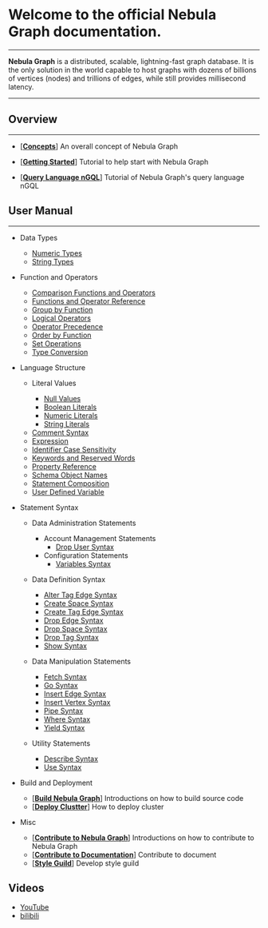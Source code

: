 # Welcome to the official Nebula Graph documentation.
---

**Nebula Graph** is a distributed, scalable, lightning-fast graph database. It is the only solution in the world capable to host graphs with dozens of billions of vertices (nodes) and trillions of edges, while still provides millisecond latency.

<!--
**Nebula Graph's** goal is to provide reading, writing, and computing with high concurrency, low latency for super large scale graphs. Nebula is an open source project and we are looking forward to working with the community to popularize and promote the graph database.

**Nebula Graph's** primary features

 * Symmetrically distributed
 * Highly scalable
 * Fault tolerant
 * SQL-like query language
-->
---

## Overview
---

* [**[Concepts](https://github.com/vesoft-inc/nebula/blob/master/README.md)**] An overall concept of Nebula Graph

* [**[Getting Started](https://github.com/vesoft-inc/nebula/blob/master/docs/get-started.md)**] Tutorial to help start with Nebula Graph
* [**[Query Language nGQL](https://github.com/vesoft-inc/nebula/blob/master/docs/nGQL-tutorial.md)**] Tutorial of Nebula Graph's query language nGQL



## User Manual
---

* Data Types

  * [Numeric Types](https://github.com/vesoft-inc/nebula/blob/master/docs/manual-EN/data-types/numeric-types.md)
  * [String Types](https://github.com/vesoft-inc/nebula/blob/master/docs/manual-EN/data-types/string-types.md)


* Function and Operators

  * [Comparison Functions and Operators](https://github.com/vesoft-inc/nebula/blob/master/docs/manual-EN/functions-and-operators/comparison-functions-and-operators.md)
  * [Functions and Operator Reference](https://github.com/vesoft-inc/nebula/blob/master/docs/manual-EN/functions-and-operators/functions-and-operator-reference.md)
  * [Group by Function](https://github.com/vesoft-inc/nebula/blob/master/docs/manual-EN/functions-and-operators/group-by-function.md)
  * [Logical Operators](https://github.com/vesoft-inc/nebula/blob/master/docs/manual-EN/functions-and-operators/logical-operators.md)
  * [Operator Precedence](https://github.com/vesoft-inc/nebula/blob/master/docs/manual-EN/functions-and-operators/operator-precedence.md)
  * [Order by Function](https://github.com/vesoft-inc/nebula/blob/master/docs/manual-EN/functions-and-operators/order-by-function.md)
  * [Set Operations](https://github.com/vesoft-inc/nebula/blob/master/docs/manual-EN/functions-and-operators/set-operations.md)
  * [Type Conversion](https://github.com/vesoft-inc/nebula/blob/master/docs/manual-EN/functions-and-operators/type-conversion.md)


* Language Structure
  * Literal Values

    * [Null Values](https://github.com/vesoft-inc/nebula/blob/master/docs/manual-EN/language-structure/literal-values/NULL-values.md)
    * [Boolean Literals](https://github.com/vesoft-inc/nebula/blob/master/docs/manual-EN/language-structure/literal-values/boolean-literals.md)
    * [Numeric Literals](https://github.com/vesoft-inc/nebula/blob/master/docs/manual-EN/language-structure/literal-values/numeric-literals.md)
    * [String Literals](https://github.com/vesoft-inc/nebula/blob/master/docs/manual-EN/language-structure/literal-values/string-literals.md)

  <!-- * [Comment syntax](https://github.com/vesoft-inc/nebula/blob/master/docs/manual-EN/language-structure/comment-syntax.md) -->
  * [Comment Syntax](https://github.com/vesoft-inc/nebula/blob/master/docs/manual-EN/language-structure/comment-syntax.md)
  * [Expression](https://github.com/vesoft-inc/nebula/blob/master/docs/manual-EN/language-structure/expression.md)
  * [Identifier Case Sensitivity](https://github.com/vesoft-inc/nebula/blob/master/docs/manual-EN/language-structure/identifier-case-sensitivity.md)
  * [Keywords and Reserved Words](https://github.com/vesoft-inc/nebula/blob/master/docs/manual-EN/language-structure/keywords-and-reserved-words.md)
  * [Property Reference](https://github.com/vesoft-inc/nebula/blob/master/docs/manual-EN/language-structure/property-reference.md)
  * [Schema Object Names](https://github.com/vesoft-inc/nebula/blob/master/docs/manual-EN/language-structure/schema-object-names.md)
  * [Statement Composition](https://github.com/vesoft-inc/nebula/blob/master/docs/manual-EN/language-structure/statement-composition.md)
  * [User Defined Variable](https://github.com/vesoft-inc/nebula/blob/master/docs/manual-EN/language-structure/user-defined_variable.md)


* Statement Syntax
  * Data Administration Statements

    * Account Management Statements
      * [Drop User Syntax](https://github.com/vesoft-inc/nebula/blob/master/docs/manual-EN/statement-syntax/data-administration-statements/account-management-statements/drop-user-syntax.md)
    * Configuration Statements
      * [Variables Syntax](https://github.com/vesoft-inc/nebula/blob/master/docs/manual-EN/statement-syntax/data-administration-statements/configuration-statements/variables-syntax.md)
  * Data Definition Syntax
    * [Alter Tag Edge Syntax](https://github.com/vesoft-inc/nebula/blob/master/docs/manual-EN/statement-syntax/data-definition-statements/alter-tag-edge-syntax.md)
    * [Create Space Syntax](https://github.com/vesoft-inc/nebula/blob/master/docs/manual-EN/statement-syntax/data-definition-statements/create-space-syntax.md)
    * [Create Tag Edge Syntax](https://github.com/vesoft-inc/nebula/blob/master/docs/manual-EN/statement-syntax/data-definition-statements/create-tag-edge-syntax.md)
    * [Drop Edge Syntax](https://github.com/vesoft-inc/nebula/blob/master/docs/manual-EN/statement-syntax/data-definition-statements/drop-edge-syntax.md)
    * [Drop Space Syntax](https://github.com/vesoft-inc/nebula/blob/master/docs/manual-EN/statement-syntax/data-definition-statements/drop-space-syntax.md)
    * [Drop Tag Syntax](https://github.com/vesoft-inc/nebula/blob/master/docs/manual-EN/statement-syntax/data-definition-statements/drop-tag-syntax.md)
    * [Show Syntax](https://github.com/vesoft-inc/nebula/blob/master/docs/manual-EN/statement-syntax/data-definition-statements/show-syntax.md)

  * Data Manipulation Statements

    * [Fetch Syntax](https://github.com/vesoft-inc/nebula/blob/master/docs/manual-EN/statement-syntax/data-manipulation-statements/fetch-syntax.md)
    * [Go Syntax](https://github.com/vesoft-inc/nebula/blob/master/docs/manual-EN/statement-syntax/data-manipulation-statements/go-syntax.md)
    * [Insert Edge Syntax](https://github.com/vesoft-inc/nebula/blob/master/docs/manual-EN/statement-syntax/data-manipulation-statements/insert-edge-syntax.md)
    * [Insert Vertex Syntax](https://github.com/vesoft-inc/nebula/blob/master/docs/manual-EN/statement-syntax/data-manipulation-statements/insert-vertex-syntax.md)
    * [Pipe Syntax](https://github.com/vesoft-inc/nebula/blob/master/docs/manual-EN/statement-syntax/data-manipulation-statements/pipe-syntax.md)
    * [Where Syntax](https://github.com/vesoft-inc/nebula/blob/master/docs/manual-EN/statement-syntax/data-manipulation-statements/where-syntax.md)
    * [Yield Syntax](https://github.com/vesoft-inc/nebula/blob/master/docs/manual-EN/statement-syntax/data-manipulation-statements/yield-syntax.md)

  * Utility Statements
    * [Describe Syntax](https://github.com/vesoft-inc/nebula/blob/master/docs/manual-EN/statement-syntax/utility-statements/describe-syntax.md)
    * [Use Syntax](https://github.com/vesoft-inc/nebula/blob/master/docs/manual-EN/statement-syntax/utility-statements/use-syntax.md)

* Build and Deployment
    * [**[Build Nebula Graph](https://github.com/vesoft-inc/nebula/blob/master/docs/how-to-build.md)**] Introductions on how to build source code
    * [**[Deploy Clustter](https://github.com/vesoft-inc/nebula/blob/master/docs/deploy-cluster.md)**]
    How to deploy cluster
* Misc
    * [**[Contribute to Nebula Graph](https://github.com/vesoft-inc/nebula/blob/master/docs/how-to-contribute.md)**] Introductions on how to contribute to Nebula Graph
    * [**[Contribute to Documentation](https://github.com/vesoft-inc/nebula/blob/master/docs/contribute-to-documentation.md)**] Contribute to document 
    * [**[Style Guild](https://github.com/vesoft-inc/nebula/blob/master/docs/developer-documentation-style-guide.md)**] Develop style guild

## Videos

   * [YouTube](https://www.youtube.com/channel/UC73V8q795eSEMxDX4Pvdwmw/)
   * [bilibili](https://www.bilibili.com/video/av67454132)

<!--
## How can I get Nebula ##
Apart from installing **Nebula Graph** from source code, you can use the [official Nebula Graph image](https://hub.docker.com/r/vesoft/nebula-graph/tags). For more details on how to install Nebula Graph, see [Get Started](https://github.com/vesoft-inc/nebula/blob/master/docs/get-started.md).

## How can I contribute ##
As the team behind **Nebula Graph**, we fully commit to the community and all-in to the open source project. All the core features are and will be implemented in the open source repository.

We also encourage the community to involve the project. There are a few ways you can contribute:

* You can download and try **Nebula Graph**, and provide us feedbacks
* You can submit your feature requirements and bug reports
* You can help contribute the documentations. More details on how to contribute
click [Contribute to Nebula Graph Docs](https://github.com/vesoft-inc/nebula/blob/master/docs/contribute-to-documentation.md)
* You can fix bugs or implement features. More details on how to build the project and submit the Pull Requests click [Contribute to Nebula Graph](https://github.com/vesoft-inc/nebula/blob/master/docs/how-to-contribute.md)

## Licensing ###
**Nebula Graph** is under [Apache 2.0](https://www.apache.org/licenses/LICENSE-2.0) license, so you can freely download, modify, deploy the source code to meet your needs. You can also freely deploy **Nebula Graph** as a back-end service to support your SAAS deployment.

In order to prevent cloud providers monetarizing from the project without contributing back, we added [Common Clause 1.0](https://commonsclause.com/) to the project. As mentioned above, we fully commit to the open source community. We would love to hear your thoughts on the licensing model and are willing to make it more suitable for the community.

## Contact
- Please use [GitHub issue tracker](https://github.com/vesoft-inc/nebula/issues) for reporting bugs or feature requests.
- Join [![](https://img.shields.io/badge/slack-nebula-519dd9.svg)](https://nebulagraph.slack.com/archives/DJQC9P0H5/p1557815158000200).
- Visit Nebula Graph [home page](http://nebula-graph.io/) for more features.
--!>